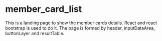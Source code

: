 # member_card_list
This is a landing page to show the member cards details. React and react bootstrap is used to do it.
The page is formed by header, inputDataArea, buttonLayer and resultTable. 



